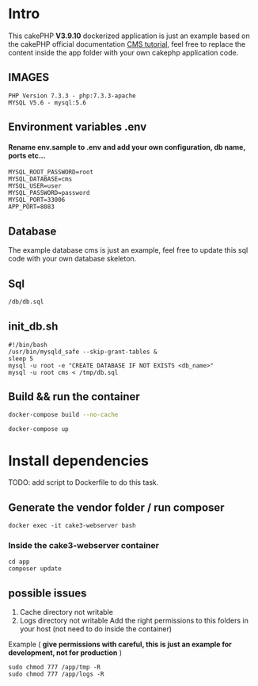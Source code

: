 # Intro

This cakePHP **V3.9.10**  dockerized application is just an example based on the  cakePHP official documentation [ CMS tutorial](https://book.cakephp.org/3/en/tutorials-and-examples/cms/tags-and-users.html), feel free to replace the content inside the app folder with your own cakephp application code.


## IMAGES ##
```
PHP Version 7.3.3 - php:7.3.3-apache
MYSQL V5.6 - mysql:5.6
```

## Environment variables .env  ##
#### Rename env.sample to .env and add your own configuration, db name, ports etc... ####
```
MYSQL_ROOT_PASSWORD=root
MYSQL_DATABASE=cms
MYSQL_USER=user
MYSQL_PASSWORD=password
MYSQL_PORT=33006
APP_PORT=8083
```

## Database ##
The example database cms is just an example, feel free to update this sql code with your own database skeleton.

## Sql ##
```bash
/db/db.sql
```

## init_db.sh ##
```
#!/bin/bash
/usr/bin/mysqld_safe --skip-grant-tables &
sleep 5
mysql -u root -e "CREATE DATABASE IF NOT EXISTS <db_name>"
mysql -u root cms < /tmp/db.sql
```

## Build && run the container

```bash
docker-compose build --no-cache
```

```
docker-compose up
````
# Install dependencies #
TODO: add script to Dockerfile to do this task.

## Generate the vendor folder / run composer ##
```
docker exec -it cake3-webserver bash
```
### Inside the **cake3-webserver** container ###
```
cd app
composer update
```

## possible issues ##
1. Cache directory not writable
2. Logs directory not writable
Add the right permissions to this folders in your host (not need to do inside the container)

Example ( **give permissions with careful, this is just an example for development, not for production** )
```
sudo chmod 777 /app/tmp -R
sudo chmod 777 /app/logs -R

```

